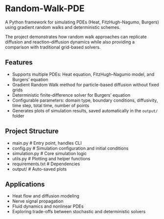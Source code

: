 # Random-Walk-PDE
A Python framework for simulating PDEs (Heat, FitzHugh-Nagumo, Burgers) using gradient random walks and deterministic schemes.

The project demonstrates how random walk approaches can replicate diffusion and reaction–diffusion dynamics while also providing a comparison with traditional grid-based solvers.

  ## Features
  - Supports multiple PDEs: Heat equation, FitzHugh–Nagumo model, and Burgers’ equation
  - Gradient Random Walk method for particle-based diffusion without fixed grids
  - Deterministic finite-difference solver for Burgers’ equation
  - Configurable parameters: domain type, boundary conditions, diffusivity, time step, total time, number of points
  - Generates plots of simulation results, saved automatically in the `output/` folder

  ## Project Structure
   - main.py # Entry point, handles CLI
   - config.py # Simulation configuration and initial conditions
   - simulation.py # Core simulation logic
   - utils.py # Plotting and helper functions
   - requirements.txt # Dependencies
   - output/ # Auto-saved plots


  ## Applications
  - Heat flow and diffusion modeling
  - Nerve signal propagation
  - Fluid dynamics and nonlinear PDEs
  - Exploring trade-offs between stochastic and deterministic solvers
